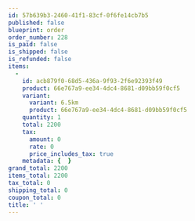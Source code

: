 ```yaml
---
id: 57b639b3-2460-41f1-83cf-0f6fe14cb7b5
published: false
blueprint: order
order_number: 228
is_paid: false
is_shipped: false
is_refunded: false
items:
  -
    id: acb879f0-68d5-436a-9f93-2f6e92393f49
    product: 66e767a9-ee34-4dc4-8681-d09bb59f0cf5
    variant:
      variant: 6.5km
      product: 66e767a9-ee34-4dc4-8681-d09bb59f0cf5
    quantity: 1
    total: 2200
    tax:
      amount: 0
      rate: 0
      price_includes_tax: true
    metadata: {  }
grand_total: 2200
items_total: 2200
tax_total: 0
shipping_total: 0
coupon_total: 0
title: ' '
---
```

